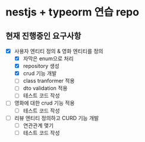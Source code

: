 # nestjs + typeorm 연습 repo

## 현재 진행중인 요구사항

- [x] 사용자 엔티티 정의 & 영화 엔티티를 정의
  - [x] 자막은 enum으로 처리
  - [x] repository 생성
  - [x] crud 기능 개발
  - [ ] class tranformer 적용
  - [ ] dto validation 적용
  - [ ] 테스트 코드 작성
- [ ] 영화에 대한 crud 기능 적용
  - [ ] 테스트 코드 작성
- [ ] 리뷰 엔티티 정의하고 CURD 기능 개발
  - [ ] 연관관계 맺기
  - [ ] 테스트 코드 작성
